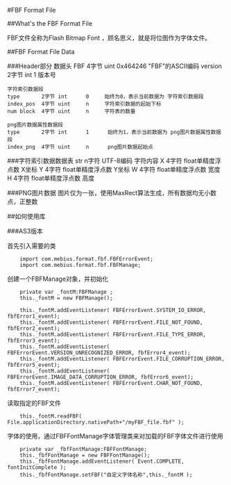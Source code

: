 #FBF Format File

##What's the FBF Format File

FBF文件全称为Flash Bitmap Font ，顾名思义，就是将位图作为字体文件。


##FBF Format File Data

###Header部分
	数据头
	FBF        4字节 uint 0x464246 "FBF"的ASCII编码
	version    2字节 int      1     版本号

	字符索引数据段
	type       2字节 int      0     始终为0，表示当前数据为 字符索引数据段
	index_pos  4字节 uint     n     字符索引数据的起始下标
	num block  4字节 uint     n     字符表的数量

	png图片数据属性数据段
	type       2字节 int      1      始终为1，表示当前数据为 png图片数据属性数据段
	index_png  4字节 uint     n      png图片数据起始点

###字符索引数据数据表
	str        n字符 UTF-8编码        字符内容
	X          4字符 float单精度浮点数 X坐标
	Y          4字符 float单精度浮点数 Y坐标
	W          4字符 float单精度浮点数 宽度
	H          4字符 float单精度浮点数 高度

###PNG图片数据
	图片仅为一张，使用MaxRect算法生成，所有数据均无小数点，正整数

##如何使用库

###AS3版本

首先引入需要的类
```ActionScript3
	import com.mebius.format.fbf.FBFErrorEvent;
	import com.mebius.format.fbf.FBFManage;
```

创建一个FBFManage对象，并初始化
```ActionScript3
	private var _fontM:FBFManage ;
	this._fontM = new FBFManage();

	this._fontM.addEventListener( FBFErrorEvent.SYSTEM_IO_ERROR, fbfError1_event);
	this._fontM.addEventListener( FBFErrorEvent.FILE_NOT_FOUND, fbfError2_event);
	this._fontM.addEventListener( FBFErrorEvent.FILE_TYPE_ERROR, fbfError3_event);
	this._fontM.addEventListener( FBFErrorEvent.VERSION_UNRECOGNIZED_ERROR, fbfError4_event);
	this._fontM.addEventListener( FBFErrorEvent.FILE_CORRUPTION_ERROR, fbfError5_event);
	this._fontM.addEventListener( FBFErrorEvent.IMAGE_DATA_CORRUPTION_ERROR, fbfError6_event);
	this._fontM.addEventListener( FBFErrorEvent.CHAR_NOT_FOUND, fbfError7_event);
```

读取指定的FBF文件
```ActionScript3
	this._fontM.readFBF( File.applicationDirectory.nativePath+"/myFBF_file.fbf" );
```

字体的使用，通过FBFFontManage字体管理类来对加载的FBF字体文件进行使用
```ActionScript3
	private var _fbfFontManage:FBFFontManage;
	this._fbfFontManage = new FBFFontManage();
	this._fbfFontManage.addEventListener( Event.COMPLETE, fontInitComplete );
	this._fbfFontManage.setFBF("自定义字体名称",this._fontM );
```
